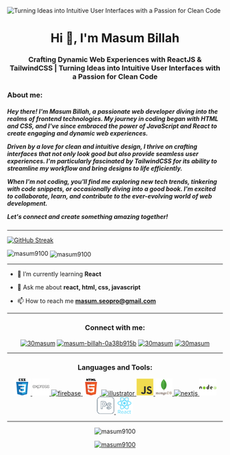 ![Turning Ideas into Intuitive User Interfaces with a Passion for Clean Code](https://i.ibb.co/F02qgbh/Teal-White-Navy-Simple-Light-Health-QR-Code-Business-Card.png)

<h1 align="center">Hi 👋, I'm Masum Billah</h1>
<h3 align="center">Crafting Dynamic Web Experiences with ReactJS & TailwindCSS | Turning Ideas into Intuitive User Interfaces with a Passion for Clean Code</h3>

<h3 align="left">About me:</h3>
<h5 align="left">Hey there! I'm Masum Billah, a passionate web developer diving into the realms of frontend technologies. My journey in coding began with HTML and CSS, and I've since embraced the power of JavaScript and React to create engaging and dynamic web experiences.

Driven by a love for clean and intuitive design, I thrive on crafting interfaces that not only look good but also provide seamless user experiences. I'm particularly fascinated by TailwindCSS for its ability to streamline my workflow and bring designs to life efficiently.

When I'm not coding, you'll find me exploring new tech trends, tinkering with code snippets, or occasionally diving into a good book. I'm excited to collaborate, learn, and contribute to the ever-evolving world of web development.

Let's connect and create something amazing together!</h5>

<hr>


[![GitHub Streak](https://github-readme-streak-stats.herokuapp.com?user=masum9100&theme=transparent&border_radius=10)](https://git.io/streak-stats)

<p><img align="left" src="https://github-readme-stats.vercel.app/api/top-langs?username=masum9100&show_icons=true&locale=en&layout=compact" alt="masum9100" /></p>

<p>&nbsp;<img align="center" src="https://github-readme-stats.vercel.app/api?username=masum9100&show_icons=true&locale=en" alt="masum9100" /></p>

<hr>

- 🌱 I’m currently learning **React**

- 💬 Ask me about **react, html, css, javascript**

- 📫 How to reach me **masum.seopro@gmail.com**

<hr>

<h3 align="center">Connect with me:</h3>
<p align="center">
<a href="https://twitter.com/30masum" target="blank"><img align="center" src="https://raw.githubusercontent.com/rahuldkjain/github-profile-readme-generator/master/src/images/icons/Social/twitter.svg" alt="30masum" height="30" width="40" /></a>
<a href="https://linkedin.com/in/masum-billah-0a38b915b" target="blank"><img align="center" src="https://raw.githubusercontent.com/rahuldkjain/github-profile-readme-generator/master/src/images/icons/Social/linked-in-alt.svg" alt="masum-billah-0a38b915b" height="30" width="40" /></a>
<a href="https://fb.com/30masum" target="blank"><img align="center" src="https://raw.githubusercontent.com/rahuldkjain/github-profile-readme-generator/master/src/images/icons/Social/facebook.svg" alt="30masum" height="30" width="40" /></a>
<a href="https://instagram.com/30masum" target="blank"><img align="center" src="https://raw.githubusercontent.com/rahuldkjain/github-profile-readme-generator/master/src/images/icons/Social/instagram.svg" alt="30masum" height="30" width="40" /></a>
</p>

<hr>

<h3 align="center">Languages and Tools:</h3>
<p align="center"> <a href="https://www.w3schools.com/css/" target="_blank" rel="noreferrer"> <img src="https://raw.githubusercontent.com/devicons/devicon/master/icons/css3/css3-original-wordmark.svg" alt="css3" width="40" height="40"/> </a> <a href="https://expressjs.com" target="_blank" rel="noreferrer"> <img src="https://raw.githubusercontent.com/devicons/devicon/master/icons/express/express-original-wordmark.svg" alt="express" width="40" height="40"/> </a> <a href="https://firebase.google.com/" target="_blank" rel="noreferrer"> <img src="https://www.vectorlogo.zone/logos/firebase/firebase-icon.svg" alt="firebase" width="40" height="40"/> </a> <a href="https://www.w3.org/html/" target="_blank" rel="noreferrer"> <img src="https://raw.githubusercontent.com/devicons/devicon/master/icons/html5/html5-original-wordmark.svg" alt="html5" width="40" height="40"/> </a> <a href="https://www.adobe.com/in/products/illustrator.html" target="_blank" rel="noreferrer"> <img src="https://www.vectorlogo.zone/logos/adobe_illustrator/adobe_illustrator-icon.svg" alt="illustrator" width="40" height="40"/> </a> <a href="https://developer.mozilla.org/en-US/docs/Web/JavaScript" target="_blank" rel="noreferrer"> <img src="https://raw.githubusercontent.com/devicons/devicon/master/icons/javascript/javascript-original.svg" alt="javascript" width="40" height="40"/> </a> <a href="https://www.mongodb.com/" target="_blank" rel="noreferrer"> <img src="https://raw.githubusercontent.com/devicons/devicon/master/icons/mongodb/mongodb-original-wordmark.svg" alt="mongodb" width="40" height="40"/> </a> <a href="https://nextjs.org/" target="_blank" rel="noreferrer"> <img src="https://cdn.worldvectorlogo.com/logos/nextjs-2.svg" alt="nextjs" width="40" height="40"/> </a> <a href="https://nodejs.org" target="_blank" rel="noreferrer"> <img src="https://raw.githubusercontent.com/devicons/devicon/master/icons/nodejs/nodejs-original-wordmark.svg" alt="nodejs" width="40" height="40"/> </a> <a href="https://www.photoshop.com/en" target="_blank" rel="noreferrer"> <img src="https://raw.githubusercontent.com/devicons/devicon/master/icons/photoshop/photoshop-line.svg" alt="photoshop" width="40" height="40"/> </a> <a href="https://reactjs.org/" target="_blank" rel="noreferrer"> <img src="https://raw.githubusercontent.com/devicons/devicon/master/icons/react/react-original-wordmark.svg" alt="react" width="40" height="40"/> </a> </p>

<hr>

<p align="center"> <img src="https://komarev.com/ghpvc/?username=masum9100&label=Profile%20views&color=0e75b6&style=flat" alt="masum9100" /> </p>

<p align="center"> <a href="https://github.com/ryo-ma/github-profile-trophy"><img src="https://github-profile-trophy.vercel.app/?username=masum9100" alt="masum9100" /></a> </p>


